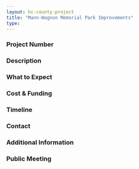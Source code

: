 ```yaml
---
layout: hc-county-project
title: "Mann-Wagnon Memorial Park Improvements"
type: 
---
```


### Project Number



### Description



### What to Expect



### Cost & Funding



### Timeline



### Contact



### Additional Information



### Public Meeting
